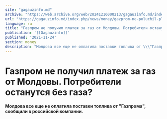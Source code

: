 ```yaml
---
site: "gagauzinfo.md"
archive: "https://web.archive.org/web/20241216000213/gagauzinfo.md/index.php/news/money/gazprom-ne-poluchil-platezh-za-gaz-ot-moldovy"
url: "https://gagauzinfo.md/index.php/news/money/gazprom-ne-poluchil-platezh-za-gaz-ot-moldovy"
language: ru
title: "Газпром не получил платеж за газ от Молдовы. Потребители останутся без газа?"
publication: '[[Gagauzinfo]]'
published: '2021-11-24'
section: money
description: "Молдова все еще не оплатила поставки топлива от \\\"Газпрома\\\", сообщили в российской компании."
---
```


# Газпром не получил платеж за газ от Молдовы. Потребители останутся без газа?

**Молдова все еще не оплатила поставки топлива от \"Газпрома\", сообщили в российской компании.**
